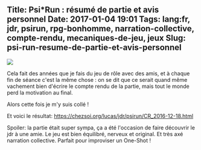 Title: Psi*Run : résumé de partie et avis personnel
Date: 2017-01-04 19:01
Tags: lang:fr, jdr, psirun, rpg-bonhomme, narration-collective, compte-rendu, mecaniques-de-jeu, jeux
Slug: psi-run-resume-de-partie-et-avis-personnel
---
<img src="images/2017/01/psirun-couverture.png">

Cela fait des années que je fais du jeu de rôle avec des amis, et à chaque fin de séance c'est la même chose : on se dit que ce serait quand même vachement bien d'écrire le compte rendu de la partie, mais tout le monde perd la motivation au final.

Alors cette fois je m'y suis collé !

Et voici le résultat:
<https://chezsoi.org/lucas/jdr/psirun/CR_2016-12-18.html>

Spoiler: la partie était super sympa, ça a été l'occasion de faire découvrir le jdr à une amie. Le jeu est bien équilibré, nerveux et original. Et très axé narration collective. Parfait pour improviser un One-Shot !
